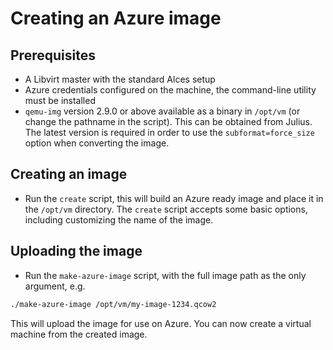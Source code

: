 # Creating an Azure image

## Prerequisites

* A Libvirt master with the standard Alces setup
* Azure credentials configured on the machine, the command-line utility must be installed
* `qemu-img` version 2.9.0 or above available as a binary in `/opt/vm` (or change the pathname in the script). This can be obtained from Julius. The latest version is required in order to use the `subformat=force_size` option when converting the image.

## Creating an image

* Run the `create` script, this will build an Azure ready image and place it in the `/opt/vm` directory. The `create` script accepts some basic options, including customizing the name of the image.

## Uploading the image

* Run the `make-azure-image` script, with the full image path as the only argument, e.g.

```bash
./make-azure-image /opt/vm/my-image-1234.qcow2
```

This will upload the image for use on Azure. You can now create a virtual machine from the created image.
